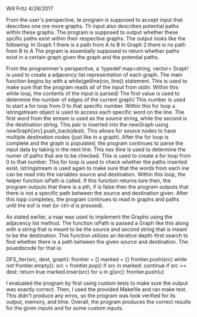 Will Fritz
4/26/2017

From the user's perspective, te program is supposed to accept input that describes one ore more graphs. Th input also describes potential paths within these graphs. The program is supposed to output whether these spcific paths exist within their respective graphs. The output looks like the following:
    In Graph 1 there is a path from A to B
    In Graph 2 there is no path from B to A
The prgram is essentially supposed to return whether paths exist in a certain graph given the graph and the potential paths.

From the programmer's perspective, a 'typedef map<string, vector<string>> Graph' is used to create a adjacency list representation of each graph. The main function begins by with a while(getline(cin, line)) statement. This is used to make sure that the program reads all of the input from stdin. Within this while loop, the contents of the input is parsed/ The first value is used to determine the number of edges of the current graph/ This number is used to start a for loop from 0 to that specific number. Within this for loop a istringstream object is used to access each specific word on the line. The first word from the stream is used as the source string, while the second is the destination string. This pair is inserted into the newGraph using newGraph[src].push_back(dest). This allows for source nodes to have multiple destination nodes (just like in a graph). After the for loop is complete and the graph is populated, the program continues to parse the input data by taking in the next line. This nex tline is used to determine the numer of paths that are to be checked. This is used to create a for loop from 0 to that number. This for loop is used to check whether the paths inserted exist. istringstream is used again to make sure that the words from each ine can be read into the variables source and destination. Within this loop, the helper function isPath is called. If this function returns ture then, the program outputs that there is a pth, if is false then the program outputs that there is not a specific path between the source and destination given. After this lopp completes, the program continues to read in graphs and paths until the eof is met (or ctrl-d is pressed). 

As stated earlier, a map was used to implement the Graphs using the adjacency list method. The function isPath is passed a Graph like this along with a string that is meant to be the source and second string that is meant to be the destination. This function utilizes an iterative depth-first search to find whether there is a path between the given source and destination. The psuedocode for that is:

DFS_Iter(src, dest, graph):
    frontier = []
    marked = {}
    frontier.push(src)
    while not frontier.empty():
        src = frontier.pop()
        if src in marked:
            continue
        if src == dest:
            return true
        marked.inser(src)
        for u in g[src]:
            frontier.push(u)

I evaluated the program by first using custom tests to make sure the output was exactly correct. Then, I used the provided Makefile and ran make test. This didn't produce any erros, so the program was took verified for its output, memory, and time. Overall, the program produces the correct results for the given inputs and for some custom inputs. 
